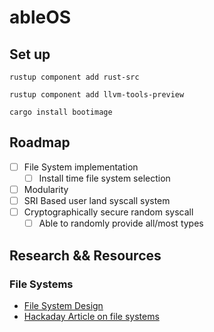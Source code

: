 # ableOS
## Set up
`rustup component add rust-src`

`rustup component add llvm-tools-preview`

`cargo install bootimage`


## Roadmap
- [ ] File System implementation
  - [ ] Install time file system selection
- [ ] Modularity
- [ ] SRI Based user land syscall system
- [ ] Cryptographically secure random syscall
  - [ ] Able to randomly provide all/most types

## Research && Resources

### File Systems
- [File System Design](http://web.cs.ucla.edu/classes/fall10/cs111/scribe/11a/)
- [Hackaday Article on file systems](https://hackaday.com/2019/01/24/cool-tools-a-little-filesystem-that-keeps-your-bits-on-lock/)
